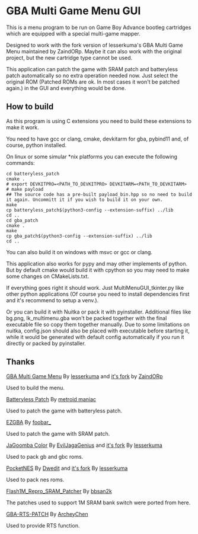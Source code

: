 # GBA Multi Game Menu  GUI

This is a menu program to be run on Game Boy Advance bootleg cartridges which are equipped with a special multi-game
mapper.

Designed to work with the fork version of lesserkuma's GBA Multi Game Menu maintained by ZaindORp. Maybe it can also work with the original project, but the new cartridge type cannot be used.

This application can patch the game with SRAM patch and batteryless patch automatically so no extra operation needed
now. Just select the original ROM (Patched ROMs are ok. In most cases it won't be patched again.) in the GUI and
everything would be done.

## How to build

As this program is using C extensions you need to build these extensions to make it work.

You need to have gcc or clang, cmake, devkitarm for gba, pybind11 and, of course, python installed.

On linux or some simular *nix platforms you can execute the following commands:

```shell
cd batteryless_patch
cmake .
# export DEVKITPRO=<PATH_TO_DEVKITPRO> DEVKITARM=<PATH_TO_DEVKITARM>
# make payload
## The source code has a pre-built payload_bin.hpp so no need to build it again. Uncommitt it if you wish to build it on your own.
make
cp batteryless_patch$(python3-config --extension-suffix) ../lib
cd ..
cd gba_patch
cmake .
make
cp gba_patch$(python3-config --extension-suffix) ../lib
cd ..
```

You can also build it on windows with msvc or gcc or clang.

This application also works for pypy and may other implements of python. But by default cmake would build it with
cpython so you may need to make some changes on CMakeLists.txt.

If everything goes right it should work. Just MultiMenuGUI_tkinter.py like other python applications (Of course you need
to install dependencies first and it's recommend to setup a venv.).

Or you can build it with Nuitka or pack it with pyinstaller. Additional files like bg.png, lk_multimenu.gba won't be
packed together with the final executable file so copy them together manually. Due to some limitations on nuitka,
config.json should also be placed with executable before starting it, while it would be generated with default config
automatically if you run it directly or packed by pyinstaller.

## Thanks

[GBA Multi Game Menu](https://github.com/lesserkuma/GBA_MultiMenu) By [lesserkuma](https://github.com/lesserkuma) and [it's fork](https://github.com/orzgithub/GBA_MultiMenu_extended) by [ZaindORp](https://github.com/orzgithub)

Used to build the menu.

[Batteryless Patch](https://github.com/metroid-maniac/gba-auto-batteryless-patcher)
By [metroid maniac](https://github.com/metroid-maniac)

Used to patch the game with batteryless patch.

[EZGBA](https://gbatemp.net/threads/release-ezgba-v0-1-0a-an-ez4-compatible-rom-patcher.395464/)
By [foobar_](https://gbatemp.net/members/foobar_.347556/)

Used to patch the game with SRAM patch.

[JaGoomba Color](https://github.com/EvilJagaGenius/jagoombacolor) By [EvilJagaGenius](https://github.com/EvilJagaGenius)
and [it's fork](https://github.com/lesserkuma/jagoombacolor) By [lesserkuma](https://github.com/lesserkuma)

Used to pack gb and gbc roms.

[PocketNES](https://github.com/Dwedit/PocketNES) By [Dwedit](https://github.com/Dwedit)
and [it's fork](https://github.com/lesserkuma/PocketNES) By [lesserkuma](https://github.com/lesserkuma)

Used to pack nes roms.

[Flash1M_Repro_SRAM_Patcher](https://github.com/bbsan2k/Flash1M_Repro_SRAM_Patcher) By [bbsan2k](https://github.com/bbsan2k)

The patches used to support 1M SRAM bank switch were ported from here.

[GBA-RTS-PATCH](https://github.com/ArcheyChen/GBA-RTS-PATCH) By [ArcheyChen](https://github.com/ArcheyChen)

Used to provide RTS function. 